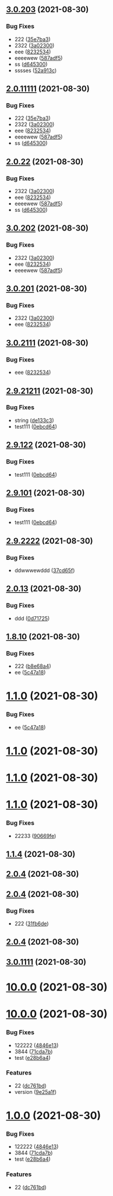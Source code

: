 ## [3.0.203](https://github.com/myNameCao/node/compare/v3.0.111...v3.0.203) (2021-08-30)


### Bug Fixes

* 222 ([35e7ba3](https://github.com/myNameCao/node/commit/35e7ba3de7698bb94bbff3a0bb38635df249e0bf))
* 2322 ([3a02300](https://github.com/myNameCao/node/commit/3a023008ad5471e7c9bdbfa91582d8f9349f712f))
* eee ([8232534](https://github.com/myNameCao/node/commit/8232534061a5c29df4613cb744e0fab625c91c37))
* eeeewew ([587adf5](https://github.com/myNameCao/node/commit/587adf553b89116e2e079952d388ef356e529247))
* ss ([d645300](https://github.com/myNameCao/node/commit/d645300efec0b9803af43662220f7426a7e5caf1))
* sssses ([52a913c](https://github.com/myNameCao/node/commit/52a913c56edbce50fdd7ab4949827dfc251fbcac))



## [2.0.11111](https://github.com/myNameCao/node/compare/v3.0.111...v2.0.11111) (2021-08-30)


### Bug Fixes

* 222 ([35e7ba3](https://github.com/myNameCao/node/commit/35e7ba3de7698bb94bbff3a0bb38635df249e0bf))
* 2322 ([3a02300](https://github.com/myNameCao/node/commit/3a023008ad5471e7c9bdbfa91582d8f9349f712f))
* eee ([8232534](https://github.com/myNameCao/node/commit/8232534061a5c29df4613cb744e0fab625c91c37))
* eeeewew ([587adf5](https://github.com/myNameCao/node/commit/587adf553b89116e2e079952d388ef356e529247))
* ss ([d645300](https://github.com/myNameCao/node/commit/d645300efec0b9803af43662220f7426a7e5caf1))



## [2.0.22](https://github.com/myNameCao/node/compare/v3.0.111...v2.0.22) (2021-08-30)


### Bug Fixes

* 2322 ([3a02300](https://github.com/myNameCao/node/commit/3a023008ad5471e7c9bdbfa91582d8f9349f712f))
* eee ([8232534](https://github.com/myNameCao/node/commit/8232534061a5c29df4613cb744e0fab625c91c37))
* eeeewew ([587adf5](https://github.com/myNameCao/node/commit/587adf553b89116e2e079952d388ef356e529247))
* ss ([d645300](https://github.com/myNameCao/node/commit/d645300efec0b9803af43662220f7426a7e5caf1))



## [3.0.202](https://github.com/myNameCao/node/compare/v3.0.111...v3.0.202) (2021-08-30)


### Bug Fixes

* 2322 ([3a02300](https://github.com/myNameCao/node/commit/3a023008ad5471e7c9bdbfa91582d8f9349f712f))
* eee ([8232534](https://github.com/myNameCao/node/commit/8232534061a5c29df4613cb744e0fab625c91c37))
* eeeewew ([587adf5](https://github.com/myNameCao/node/commit/587adf553b89116e2e079952d388ef356e529247))



## [3.0.201](https://github.com/myNameCao/node/compare/v3.0.111...v3.0.201) (2021-08-30)


### Bug Fixes

* 2322 ([3a02300](https://github.com/myNameCao/node/commit/3a023008ad5471e7c9bdbfa91582d8f9349f712f))
* eee ([8232534](https://github.com/myNameCao/node/commit/8232534061a5c29df4613cb744e0fab625c91c37))



## [3.0.2111](https://github.com/myNameCao/node/compare/v3.0.111...v3.0.2111) (2021-08-30)


### Bug Fixes

* eee ([8232534](https://github.com/myNameCao/node/commit/8232534061a5c29df4613cb744e0fab625c91c37))



## [2.9.21211](https://github.com/myNameCao/node/compare/2.9.23333...2.9.21211) (2021-08-30)


### Bug Fixes

* string ([de133c3](https://github.com/myNameCao/node/commit/de133c34c7d5572bd27e838ebf35e217e30192c7))
* test111 ([0ebcd64](https://github.com/myNameCao/node/commit/0ebcd640d0251907090131866dbdaad761fe3f0a))



## [2.9.122](https://github.com/myNameCao/node/compare/2.9.23333...2.9.122) (2021-08-30)


### Bug Fixes

* test111 ([0ebcd64](https://github.com/myNameCao/node/commit/0ebcd640d0251907090131866dbdaad761fe3f0a))



## [2.9.101](https://github.com/myNameCao/node/compare/2.9.23333...2.9.101) (2021-08-30)


### Bug Fixes

* test111 ([0ebcd64](https://github.com/myNameCao/node/commit/0ebcd640d0251907090131866dbdaad761fe3f0a))



## [2.9.2222](https://github.com/myNameCao/node/compare/2.9.1...2.9.2222) (2021-08-30)


### Bug Fixes

* ddwwwewddd ([37cd65f](https://github.com/myNameCao/node/commit/37cd65fa35c98717a8866794034902c4a10976c6))



## [2.0.13](https://github.com/myNameCao/node/compare/3.2.1...2.0.13) (2021-08-30)


### Bug Fixes

* ddd ([0d71725](https://github.com/myNameCao/node/commit/0d71725e9311054220d92e94e6dabe311ddd130a))



## [1.8.10](https://github.com/myNameCao/node/compare/v2.111.3...v1.8.10) (2021-08-30)


### Bug Fixes

* 222 ([b8e68a4](https://github.com/myNameCao/node/commit/b8e68a4165f0743612102ef8dab7272192fa721b))
* ee ([5c47a18](https://github.com/myNameCao/node/commit/5c47a183d6b02a203a5f1277efd340c7811f89bc))



# [1.1.0](https://github.com/myNameCao/node/compare/v2.111.3...v1.1.0) (2021-08-30)


### Bug Fixes

* ee ([5c47a18](https://github.com/myNameCao/node/commit/5c47a183d6b02a203a5f1277efd340c7811f89bc))



# [1.1.0](https://github.com/myNameCao/node/compare/v2.111.3...v1.1.0) (2021-08-30)



# [1.1.0](https://github.com/myNameCao/node/compare/v2.111.3...v1.1.0) (2021-08-30)



# [1.1.0](https://github.com/myNameCao/node/compare/v3.1.3...v1.1.0) (2021-08-30)


### Bug Fixes

* 22233 ([90669fe](https://github.com/myNameCao/node/commit/90669fe4914196e0bb9e647f2a0dfa39e3c5c3d0))



## [1.1.4](https://github.com/myNameCao/node/compare/v3.1.3...v1.1.4) (2021-08-30)



## [2.0.4](https://github.com/myNameCao/node/compare/v1.0.5...v2.0.4) (2021-08-30)



## [2.0.4](https://github.com/myNameCao/node/compare/v2.0.12...v2.0.4) (2021-08-30)


### Bug Fixes

* 222 ([31fb6de](https://github.com/myNameCao/node/commit/31fb6de1e6c5a32db9e10ba55bc91c61be95e417))



## [2.0.4](https://github.com/myNameCao/node/compare/v2.0.12...v2.0.4) (2021-08-30)



## [3.0.1111](https://github.com/myNameCao/node/compare/v2.0.12...v3.0.1111) (2021-08-30)



# [10.0.0](https://github.com/myNameCao/node/compare/v3.0.1111...v10.0.0) (2021-08-30)



# [10.0.0](https://github.com/myNameCao/node/compare/v3.1.1...v10.0.0) (2021-08-30)


### Bug Fixes

* 122222 ([4846e13](https://github.com/myNameCao/node/commit/4846e13f12a7c4596ccbcc31717ad610d50156e5))
* 3844 ([71cda7b](https://github.com/myNameCao/node/commit/71cda7bd20548e43be5370ed06e858204592c213))
* test ([e28b6a4](https://github.com/myNameCao/node/commit/e28b6a475f5aab35cb27fbd09602e52d22560cf8))


### Features

* 22 ([dc761bd](https://github.com/myNameCao/node/commit/dc761bd0f8c25e5d4463169e43a66b1132af1257))
* version ([9e25a1f](https://github.com/myNameCao/node/commit/9e25a1f775d7d4851ffb3ab2785380d25f05b8b5))



# [1.0.0](https://github.com/myNameCao/node/compare/v3.1.1...v1.0.0) (2021-08-30)


### Bug Fixes

* 122222 ([4846e13](https://github.com/myNameCao/node/commit/4846e13f12a7c4596ccbcc31717ad610d50156e5))
* 3844 ([71cda7b](https://github.com/myNameCao/node/commit/71cda7bd20548e43be5370ed06e858204592c213))
* test ([e28b6a4](https://github.com/myNameCao/node/commit/e28b6a475f5aab35cb27fbd09602e52d22560cf8))


### Features

* 22 ([dc761bd](https://github.com/myNameCao/node/commit/dc761bd0f8c25e5d4463169e43a66b1132af1257))




